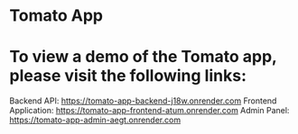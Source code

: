 
# Tomato App
# To view a demo of the Tomato app, please visit the following links:
Backend API: https://tomato-app-backend-j18w.onrender.com
Frontend Application: https://tomato-app-frontend-atum.onrender.com
Admin Panel: https://tomato-app-admin-aegt.onrender.com
